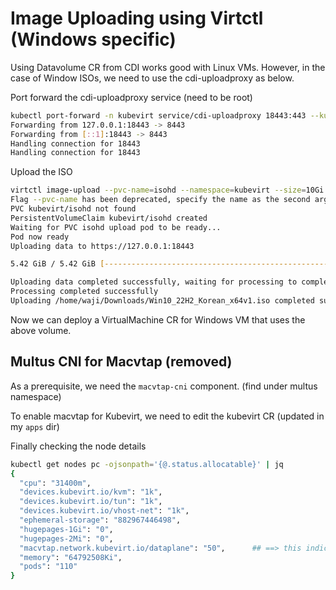 # Image Uploading using Virtctl (Windows specific)
Using Datavolume CR from CDI works good with Linux VMs. However, in the case of Window ISOs, we need to use the cdi-uploadproxy as below.

Port forward the cdi-uploadproxy service (need to be root)
```bash
kubectl port-forward -n kubevirt service/cdi-uploadproxy 18443:443 --kubeconfig=/home/waji/.kube/config
Forwarding from 127.0.0.1:18443 -> 8443
Forwarding from [::1]:18443 -> 8443
Handling connection for 18443
Handling connection for 18443
```

Upload the ISO 
```bash
virtctl image-upload --pvc-name=isohd --namespace=kubevirt --size=10Gi --insecure --image-path=/home/waji/Downloads/ISOs/Win10_22H2_Korean_x64v1.iso --uploadproxy-url=https://127.0.0.1:18443
Flag --pvc-name has been deprecated, specify the name as the second argument instead.
PVC kubevirt/isohd not found 
PersistentVolumeClaim kubevirt/isohd created
Waiting for PVC isohd upload pod to be ready...
Pod now ready
Uploading data to https://127.0.0.1:18443

5.42 GiB / 5.42 GiB [--------------------------------------------------------------------------------------------------------------------------] 100.00% 1.52 MiB p/s 1h0m58s

Uploading data completed successfully, waiting for processing to complete, you can hit ctrl-c without interrupting the progress
Processing completed successfully
Uploading /home/waji/Downloads/Win10_22H2_Korean_x64v1.iso completed successfully
```

Now we can deploy a VirtualMachine CR for Windows VM that uses the above volume.


## Multus CNI for Macvtap (removed)
As a prerequisite, we need the `macvtap-cni` component. (find under multus namespace)

To enable macvtap for Kubevirt, we need to edit the kubevirt CR (updated in my `apps` dir)

Finally checking the node details
```bash
kubectl get nodes pc -ojsonpath='{@.status.allocatable}' | jq
{
  "cpu": "31400m",
  "devices.kubevirt.io/kvm": "1k",
  "devices.kubevirt.io/tun": "1k",
  "devices.kubevirt.io/vhost-net": "1k",
  "ephemeral-storage": "882967446498",
  "hugepages-1Gi": "0",
  "hugepages-2Mi": "0",
  "macvtap.network.kubevirt.io/dataplane": "50",      ## ==> this indicates that we can now use macvtap
  "memory": "64792508Ki",
  "pods": "110"
}
```